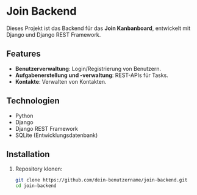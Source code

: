 # Join Backend

Dieses Projekt ist das Backend für das **Join Kanbanboard**, entwickelt mit Django und Django REST Framework.

## Features
- **Benutzerverwaltung**: Login/Registrierung von Benutzern.
- **Aufgabenerstellung und -verwaltung**: REST-APIs für Tasks.
- **Kontakte**: Verwalten von Kontakten.

## Technologien
- Python
- Django
- Django REST Framework
- SQLite (Entwicklungsdatenbank)

## Installation
1. Repository klonen:
   ```bash
   git clone https://github.com/dein-benutzername/join-backend.git
   cd join-backend


